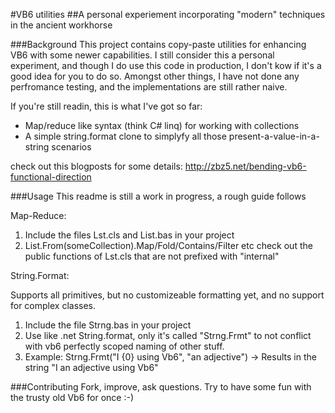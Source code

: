 #VB6 utilities
##A personal experiement incorporating "modern" techniques in the ancient workhorse

###Background
This project contains copy-paste utilities for enhancing VB6 with some newer capabilities.
I still consider this a personal experiment, and though I do use this code in production, I don't kow if it's a good idea for you to do so. Amongst other things, I have not done any perfromance testing, and the implementations are still rather naive.

If you're still readin, this is what I've got so far:

- Map/reduce like syntax (think C# linq) for working with collections
- A simple string.format clone to simplyfy all those present-a-value-in-a-string scenarios

check out this blogposts for some details: http://zbz5.net/bending-vb6-functional-direction

###Usage
This readme is still a work in progress, a rough guide follows

Map-Reduce: 

1. Include the files Lst.cls and List.bas in your project
2. List.From(someCollection).Map/Fold/Contains/Filter etc check out the public functions of Lst.cls that are not prefixed with "internal"

String.Format:

Supports all primitives, but no customizeable formatting yet, and no support for complex classes.

1. Include the file Strng.bas in your project
2. Use like .net String.format, only it's called "Strng.Frmt" to not conflict with vb6 perfectly scoped naming of other stuff.
3. Example: Strng.Frmt("I {0} using Vb6", "an adjective") -> Results in the string "I an adjective using Vb6"

###Contributing
Fork, improve, ask questions. Try to have some fun with the trusty old Vb6 for once :-)